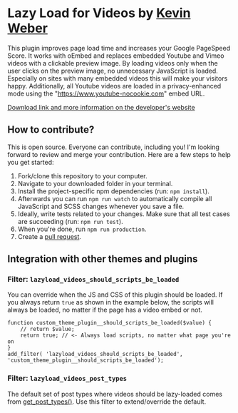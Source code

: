 Lazy Load for Videos by [Kevin Weber](https://www.kweber.com)
====================

This plugin improves page load time and increases your Google PageSpeed Score. It works with oEmbed and replaces embedded Youtube and Vimeo videos with a clickable preview image.
By loading videos only when the user clicks on the preview image, no unnecessary JavaScript is loaded. Especially on sites with many embedded videos this will make your visitors happy. Additionally, all Youtube videos are loaded in a privacy-enhanced mode using the "https://www.youtube-nocookie.com" embed URL.


[Download link and more information on the developer's website](https://www.kweber.com/lazy-load-videos/)

## How to contribute?
This is open source. Everyone can contribute, including you! I'm looking forward to review and merge your contribution. Here are a few steps to help you get started:

1. Fork/clone this repository to your computer.
1. Navigate to your downloaded folder in your terminal.
1. Install the project-specific npm dependencies (run: `npm install`).
1. Afterwards you can run `npm run watch` to automatically compile all JavaScript and SCSS changes whenever you save a file.
1. Ideally, write tests related to your changes. Make sure that all test cases are succeeding (run: `npm run test`).
1. When you're done, run `npm run production`.
1. Create a [pull request](https://help.github.com/articles/creating-a-pull-request/).

## Integration with other themes and plugins

### Filter: `lazyload_videos_should_scripts_be_loaded`

You can override when the JS and CSS of this plugin should be loaded. If you always return `true` as shown in the example below, the scripts will always be loaded, no matter if the page has a video embed or not.

```
function custom_theme_plugin__should_scripts_be_loaded($value) {
	// return $value;
	return true; // <- Always load scripts, no matter what page you're on
}
add_filter( 'lazyload_videos_should_scripts_be_loaded', 'custom_theme_plugin__should_scripts_be_loaded');
```

### Filter: `lazyload_videos_post_types`

The default set of post types where videos should be lazy-loaded comes from [get_post_types()](https://codex.wordpress.org/Function_Reference/get_post_types). Use this filter to extend/override the default.